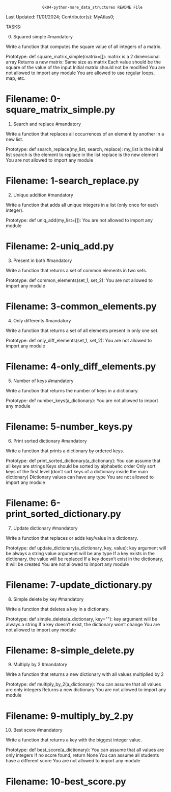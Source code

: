 					0x04-python-more_data_structures README File



Last Updated: 11/01/2024;
Contributor(s): MyAtlas0;


TASKS:

0. Squared simple
#mandatory

Write a function that computes the square value of all integers of a matrix.

Prototype: def square_matrix_simple(matrix=[]):
matrix is a 2 dimensional array
Returns a new matrix:
Same size as matrix
Each value should be the square of the value of the input
Initial matrix should not be modified
You are not allowed to import any module
You are allowed to use regular loops, map, etc.

# Filename: 0-square_matrix_simple.py




1. Search and replace
#mandatory

Write a function that replaces all occurrences of an element by another in a new list.

Prototype: def search_replace(my_list, search, replace):
my_list is the initial list
search is the element to replace in the list
replace is the new element
You are not allowed to import any module

# Filename: 1-search_replace.py




2. Unique addition
#mandatory

Write a function that adds all unique integers in a list (only once for each integer).

Prototype: def uniq_add(my_list=[]):
You are not allowed to import any module

# Filename: 2-uniq_add.py





3. Present in both
#mandatory

Write a function that returns a set of common elements in two sets.

Prototype: def common_elements(set_1, set_2):
You are not allowed to import any module

# Filename: 3-common_elements.py




4. Only differents
#mandatory

Write a function that returns a set of all elements present in only one set.

Prototype: def only_diff_elements(set_1, set_2):
You are not allowed to import any module

# Filename: 4-only_diff_elements.py





5. Number of keys
#mandatory

Write a function that returns the number of keys in a dictionary.

Prototype: def number_keys(a_dictionary):
You are not allowed to import any module

# Filename: 5-number_keys.py





6. Print sorted dictionary
#mandatory

Write a function that prints a dictionary by ordered keys.

Prototype: def print_sorted_dictionary(a_dictionary):
You can assume that all keys are strings
Keys should be sorted by alphabetic order
Only sort keys of the first level (don’t sort keys of a dictionary inside the main dictionary)
Dictionary values can have any type
You are not allowed to import any module

# Filename: 6-print_sorted_dictionary.py





7. Update dictionary
#mandatory

Write a function that replaces or adds key/value in a dictionary.

Prototype: def update_dictionary(a_dictionary, key, value):
key argument will be always a string
value argument will be any type
If a key exists in the dictionary, the value will be replaced
If a key doesn’t exist in the dictionary, it will be created
You are not allowed to import any module

# Filename: 7-update_dictionary.py





8. Simple delete by key
#mandatory

Write a function that deletes a key in a dictionary.

Prototype: def simple_delete(a_dictionary, key=""):
key argument will be always a string
If a key doesn’t exist, the dictionary won’t change
You are not allowed to import any module

# Filename: 8-simple_delete.py





9. Multiply by 2
#mandatory

Write a function that returns a new dictionary with all values multiplied by 2

Prototype: def multiply_by_2(a_dictionary):
You can assume that all values are only integers
Returns a new dictionary
You are not allowed to import any module

# Filename: 9-multiply_by_2.py




10. Best score
#mandatory

Write a function that returns a key with the biggest integer value.

Prototype: def best_score(a_dictionary):
You can assume that all values are only integers
If no score found, return None
You can assume all students have a different score
You are not allowed to import any module

# Filename: 10-best_score.py
